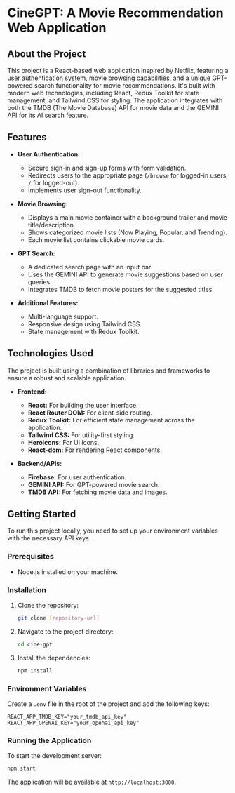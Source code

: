# CineGPT: A Movie Recommendation Web Application

## About the Project

This project is a React-based web application inspired by Netflix, featuring a user authentication system, movie browsing capabilities, and a unique GPT-powered search functionality for movie recommendations. It's built with modern web technologies, including React, Redux Toolkit for state management, and Tailwind CSS for styling. The application integrates with both the TMDB (The Movie Database) API for movie data and the GEMINI API for its AI search feature.

## Features

  - **User Authentication:**

      - Secure sign-in and sign-up forms with form validation.
      - Redirects users to the appropriate page (`/browse` for logged-in users, `/` for logged-out).
      - Implements user sign-out functionality.

  - **Movie Browsing:**

      - Displays a main movie container with a background trailer and movie title/description.
      - Shows categorized movie lists (Now Playing, Popular, and Trending).
      - Each movie list contains clickable movie cards.

  - **GPT Search:**

      - A dedicated search page with an input bar.
      - Uses the GEMINI API to generate movie suggestions based on user queries.
      - Integrates TMDB to fetch movie posters for the suggested titles.

  - **Additional Features:**

      - Multi-language support.
      - Responsive design using Tailwind CSS.
      - State management with Redux Toolkit.

## Technologies Used

The project is built using a combination of libraries and frameworks to ensure a robust and scalable application.

  - **Frontend:**

      - **React:** For building the user interface.
      - **React Router DOM:** For client-side routing.
      - **Redux Toolkit:** For efficient state management across the application.
      - **Tailwind CSS:** For utility-first styling.
      - **Heroicons:** For UI icons.
      - **React-dom:** For rendering React components.

  - **Backend/APIs:**

      - **Firebase:** For user authentication.
      - **GEMINI API:** For GPT-powered movie search.
      - **TMDB API:** For fetching movie data and images.

## Getting Started

To run this project locally, you need to set up your environment variables with the necessary API keys.

### Prerequisites

  - Node.js installed on your machine.

### Installation

1.  Clone the repository:
    ```bash
    git clone [repository-url]
    ```
2.  Navigate to the project directory:
    ```bash
    cd cine-gpt
    ```
3.  Install the dependencies:
    ```bash
    npm install
    ```

### Environment Variables

Create a `.env` file in the root of the project and add the following keys:

```
REACT_APP_TMDB_KEY="your_tmdb_api_key"
REACT_APP_OPENAI_KEY="your_openai_api_key"
```

### Running the Application

To start the development server:

```bash
npm start
```

The application will be available at `http://localhost:3000`.
